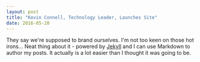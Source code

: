 ```yaml
---
layout: post
title: "Kevin Connell, Technology Leader, Launches Site"
date: 2016-05-20
---
```


They say we're supposed to brand ourselves.  I'm not too keen on those hot irons... Neat thing about it - powered by [Jekyll](http://jekyllrb.com) and I can use Markdown to author my posts. It actually is a lot easier than I thought it was going to be.
